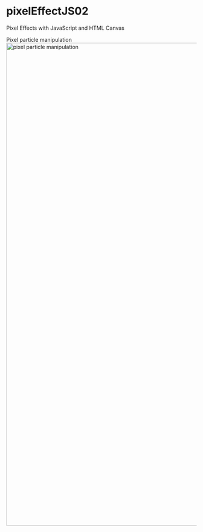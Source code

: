 # pixelEffectJS02
Pixel Effects with JavaScript and HTML Canvas

Pixel particle manipulation
<img width="1275" alt="pixel particle manipulation" src="https://user-images.githubusercontent.com/61503627/113015911-44bbd780-917e-11eb-96a6-3debf05cb4bb.png">
